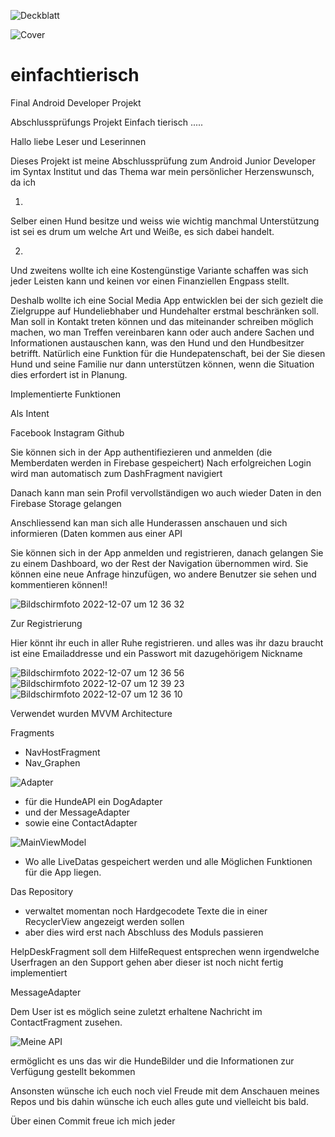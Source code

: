 ![Deckblatt](https://user-images.githubusercontent.com/101304191/206337335-7056df32-d962-47ee-97cc-db34e4479bf5.png)

![Cover](https://user-images.githubusercontent.com/101304191/206330668-9b093515-5285-4955-8331-95bac419d53b.png)

# einfachtierisch
Final Android Developer Projekt

Abschlussprüfungs Projekt Einfach tierisch .....

Hallo liebe Leser und Leserinnen

Dieses Projekt ist meine Abschlussprüfung zum Android Junior Developer im Syntax Institut und das Thema war mein persönlicher Herzenswunsch, 
da ich 

1. 
Selber einen Hund besitze und weiss wie wichtig manchmal Unterstützung ist sei es drum um welche Art und Weiße,
es sich dabei handelt.

2. 
Und zweitens wollte ich eine Kostengünstige Variante schaffen was sich jeder Leisten kann und keinen vor einen Finanziellen Engpass stellt.  


Deshalb wollte ich eine Social Media App entwicklen bei der sich gezielt die Zielgruppe auf Hundeliebhaber und Hundehalter erstmal beschränken soll.
Man soll in Kontakt treten können und das miteinander schreiben möglich machen, wo man Treffen vereinbaren kann oder auch andere Sachen und Informationen austauschen kann, was den Hund und den Hundbesitzer betrifft. Natürlich eine Funktion für die Hundepatenschaft, bei der Sie diesen Hund und seine Familie nur dann unterstützen können, wenn die Situation dies erfordert ist in Planung.

Implementierte Funktionen

Als Intent

Facebook
Instagram 
Github

Sie können sich in der App authentifiezieren und anmelden (die Memberdaten werden in Firebase gespeichert)
Nach erfolgreichen Login wird man automatisch zum DashFragment navigiert

Danach kann man sein Profil vervollständigen wo auch wieder Daten in den Firebase Storage gelangen

Anschliessend kan man sich alle Hunderassen anschauen und sich informieren (Daten kommen aus einer API

Sie können sich in der App anmelden und registrieren, danach gelangen Sie zu einem Dashboard, wo der Rest der Navigation übernommen wird. Sie können eine neue Anfrage hinzufügen, wo andere Benutzer sie sehen und kommentieren können!!

![Bildschirm­foto 2022-12-07 um 12 36 32](https://user-images.githubusercontent.com/101304191/206327505-f66bc0e4-53d5-4ae7-bbcf-e46e3e05015e.png)

Zur Registrierung

Hier könnt ihr euch in aller Ruhe registrieren.
und alles was ihr dazu braucht ist eine Emailaddresse 
und ein Passwort mit dazugehörigem Nickname


![Bildschirm­foto 2022-12-07 um 12 36 56](https://user-images.githubusercontent.com/101304191/206327385-c2e4e0e8-4661-470c-8047-5d4f14a57115.png)
![Bildschirm­foto 2022-12-07 um 12 39 23](https://user-images.githubusercontent.com/101304191/206327409-86e164d4-7db7-4c2e-8c8f-a0b9fe803a2e.png)
![Bildschirm­foto 2022-12-07 um 12 36 10](https://user-images.githubusercontent.com/101304191/206327498-7fb503fb-b395-4151-95ab-1536c705a95f.png)

Verwendet wurden MVVM Architecture

Fragments

- NavHostFragment
- Nav_Graphen

![Adapter](https://user-images.githubusercontent.com/101304191/206406865-c31d6dd5-6d9b-4749-879e-28d4f7f9d837.png)


- für die HundeAPI ein DogAdapter 
- und der MessageAdapter 
- sowie eine ContactAdapter

![MainViewModel](https://user-images.githubusercontent.com/101304191/206406927-6c0f86ca-e743-4752-bd9b-9d3500e17fe2.png)



- Wo alle LiveDatas gespeichert werden und alle Möglichen Funktionen für die App liegen.

Das Repository

- verwaltet momentan noch Hardgecodete Texte die in einer RecyclerView angezeigt werden sollen 
- aber dies wird erst nach Abschluss des Moduls passieren

HelpDeskFragment soll dem HilfeRequest entsprechen wenn irgendwelche Userfragen 
an den Support gehen aber dieser ist noch nicht fertig implementiert

MessageAdapter 

Dem User ist es möglich seine zuletzt erhaltene Nachricht im 
ContactFragment zusehen.


![Meine API](https://user-images.githubusercontent.com/101304191/206407125-d227f5a0-f68a-4e91-b55b-ec27f77dee10.png)

ermöglicht es uns das wir die HundeBilder und die Informationen zur Verfügung gestellt bekommen 



Ansonsten wünsche ich euch noch viel Freude mit dem Anschauen meines Repos 
und bis dahin wünsche ich euch alles gute und vielleicht bis bald.

Über einen Commit freue ich mich jeder



